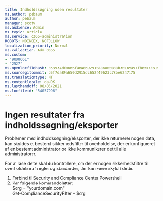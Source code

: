 ```yaml
---
title: Indholdssøgning uden resultater
ms.author: pebaum
author: pebaum
manager: scotv
ms.audience: Admin
ms.topic: article
ms.service: o365-administration
ROBOTS: NOINDEX, NOFOLLOW
localization_priority: Normal
ms.collection: Adm_O365
ms.custom:
- "9000661"
- "2527"
ms.openlocfilehash: b53534dd0666fa64e692910aa6800abab30169a97fbe567c815ce6b948381a63
ms.sourcegitcommit: b5f7da89a650d2915dc652449623c78be6247175
ms.translationtype: MT
ms.contentlocale: da-DK
ms.lasthandoff: 08/05/2021
ms.locfileid: "54057996"
---
```

# <a name="no-results-from-content-searchexports"></a>Ingen resultater fra indholdssøgning/eksporter

Problemer med indholdssøgning/eksporter, der ikke returnerer nogen data, kan skyldes et bestemt sikkerhedsfilter til overholdelse, der er konfigureret af en bestemt administrator og ikke kommunikerer det til alle administratorer.

For at løse dette skal du kontrollere, om der er nogen sikkerhedsfiltre til overholdelse af regler og standarder, der kan være skyld i dette:
1. Forbind til Security and Compliance Center Powershell
2. Kør følgende kommandoletter:
<br>$org = "yourdomain.com"
<br>Get-ComplianceSecurityFilter – $org